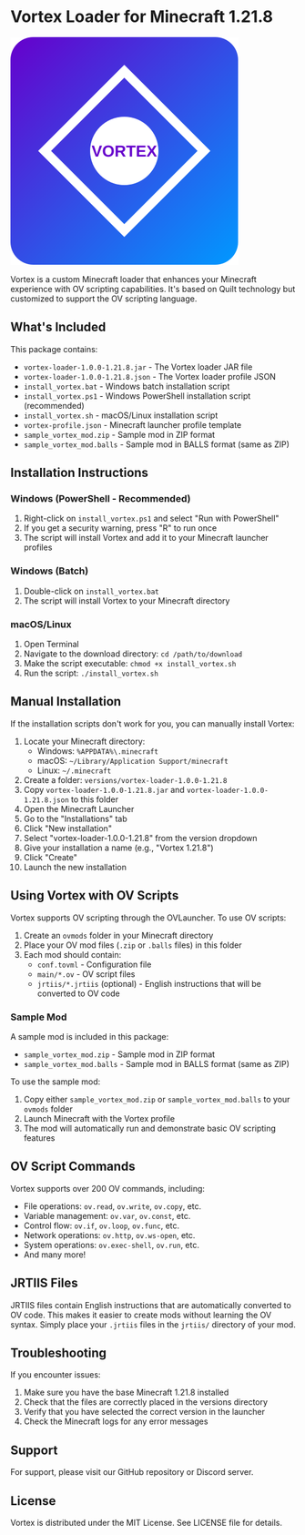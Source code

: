# Vortex Loader for Minecraft 1.21.8

![Vortex Logo](vortex_logo.svg)

Vortex is a custom Minecraft loader that enhances your Minecraft experience with OV scripting capabilities. It's based on Quilt technology but customized to support the OV scripting language.

## What's Included

This package contains:

- `vortex-loader-1.0.0-1.21.8.jar` - The Vortex loader JAR file
- `vortex-loader-1.0.0-1.21.8.json` - The Vortex loader profile JSON
- `install_vortex.bat` - Windows batch installation script
- `install_vortex.ps1` - Windows PowerShell installation script (recommended)
- `install_vortex.sh` - macOS/Linux installation script
- `vortex-profile.json` - Minecraft launcher profile template
- `sample_vortex_mod.zip` - Sample mod in ZIP format
- `sample_vortex_mod.balls` - Sample mod in BALLS format (same as ZIP)

## Installation Instructions

### Windows (PowerShell - Recommended)

1. Right-click on `install_vortex.ps1` and select "Run with PowerShell"
2. If you get a security warning, press "R" to run once
3. The script will install Vortex and add it to your Minecraft launcher profiles

### Windows (Batch)

1. Double-click on `install_vortex.bat`
2. The script will install Vortex to your Minecraft directory

### macOS/Linux

1. Open Terminal
2. Navigate to the download directory: `cd /path/to/download`
3. Make the script executable: `chmod +x install_vortex.sh`
4. Run the script: `./install_vortex.sh`

## Manual Installation

If the installation scripts don't work for you, you can manually install Vortex:

1. Locate your Minecraft directory:
   - Windows: `%APPDATA%\.minecraft`
   - macOS: `~/Library/Application Support/minecraft`
   - Linux: `~/.minecraft`
2. Create a folder: `versions/vortex-loader-1.0.0-1.21.8`
3. Copy `vortex-loader-1.0.0-1.21.8.jar` and `vortex-loader-1.0.0-1.21.8.json` to this folder
4. Open the Minecraft Launcher
5. Go to the "Installations" tab
6. Click "New installation"
7. Select "vortex-loader-1.0.0-1.21.8" from the version dropdown
8. Give your installation a name (e.g., "Vortex 1.21.8")
9. Click "Create"
10. Launch the new installation

## Using Vortex with OV Scripts

Vortex supports OV scripting through the OVLauncher. To use OV scripts:

1. Create an `ovmods` folder in your Minecraft directory
2. Place your OV mod files (`.zip` or `.balls` files) in this folder
3. Each mod should contain:
   - `conf.tovml` - Configuration file
   - `main/*.ov` - OV script files
   - `jrtiis/*.jrtiis` (optional) - English instructions that will be converted to OV code

### Sample Mod

A sample mod is included in this package:

- `sample_vortex_mod.zip` - Sample mod in ZIP format
- `sample_vortex_mod.balls` - Sample mod in BALLS format (same as ZIP)

To use the sample mod:

1. Copy either `sample_vortex_mod.zip` or `sample_vortex_mod.balls` to your `ovmods` folder
2. Launch Minecraft with the Vortex profile
3. The mod will automatically run and demonstrate basic OV scripting features

## OV Script Commands

Vortex supports over 200 OV commands, including:

- File operations: `ov.read`, `ov.write`, `ov.copy`, etc.
- Variable management: `ov.var`, `ov.const`, etc.
- Control flow: `ov.if`, `ov.loop`, `ov.func`, etc.
- Network operations: `ov.http`, `ov.ws-open`, etc.
- System operations: `ov.exec-shell`, `ov.run`, etc.
- And many more!

## JRTIIS Files

JRTIIS files contain English instructions that are automatically converted to OV code. This makes it easier to create mods without learning the OV syntax. Simply place your `.jrtiis` files in the `jrtiis/` directory of your mod.

## Troubleshooting

If you encounter issues:

1. Make sure you have the base Minecraft 1.21.8 installed
2. Check that the files are correctly placed in the versions directory
3. Verify that you have selected the correct version in the launcher
4. Check the Minecraft logs for any error messages

## Support

For support, please visit our GitHub repository or Discord server.

## License

Vortex is distributed under the MIT License. See LICENSE file for details.